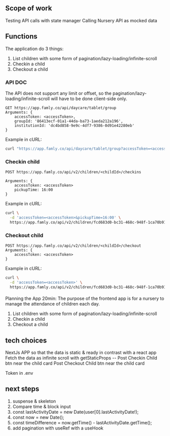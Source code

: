 ## Scope of work
Testing API calls with state manager
Calling Nursery API as mocked data

## Functions
The application do 3 things:
1. List children with some form of pagination/lazy-loading/infinite-scroll
2. Checkin a child
3. Checkout a child

### API DOC

The API does not support any limit or offset, so the pagination/lazy-loading/infinite-scroll will have to be done client-side only.

```
GET https://app.famly.co/api/daycare/tablet/group
Arguments: {
	accessToken: <accessToken>,
	groupId: '86413ecf-01a1-44da-ba73-1aeda212a196',
	institutionId: 'dc4bd858-9e9c-4df7-9386-0d91e42280eb'
}
```

Example in cURL:

```bash
curl "https://app.famly.co/api/daycare/tablet/group?accessToken=<accessToken>&groupId=86413ecf-01a1-44da-ba73-1aeda212a196&institutionId=dc4bd858-9e9c-4df7-9386-0d91e42280eb"
```

### Checkin child
```
POST https://app.famly.co/api/v2/children/<childId>/checkins

Arguments: {
	accessToken: <accessToken>
	pickupTime: 16:00
}
```

Example in cURL:

```bash
curl \
  -d 'accessToken=<accessToken>&pickupTime=16:00' \
  https://app.famly.co/api/v2/children/fcd683d0-bc31-468c-948f-1ca70b91439d/checkins
```

### Checkout child
```
POST https://app.famly.co/api/v2/children/<childId>/checkout
Arguments: {
	accessToken: <accessToken>
}
```

Example in cURL:

```bash
curl \
  -d 'accessToken=<accessToken>' \
  https://app.famly.co/api/v2/children/fcd683d0-bc31-468c-948f-1ca70b91439d/checkout
```

####
Planning the App 20min:
The purpose of the frontend app is for a nursery to manage the attendance of children each day.

1. List children with some form of pagination/lazy-loading/infinite-scroll
2. Checkin a child
3. Checkout a child

## tech choices
NextJs APP so that the data is static & ready in contrast with a react app 
Fetch the data as infinite scroll with getStaticProps --
Post Checkin Child btn near the child card
Post Checkout Child btn near the child card

Token in .env

## next steps
1. suspense & skeleton
2. Compare time & block input
3. const lastActivityDate = new Date(user[0].lastActivityDate!);
4. const now = new Date();
5. const timeDifference = now.getTime() - lastActivityDate.getTime();
6. add pagination with useRef with a useHook